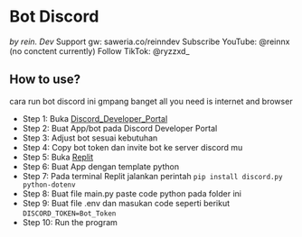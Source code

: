 # Bot Discord 
_by rein. Dev_
Support gw: saweria.co/reinndev
Subscribe YouTube: @reinnx (no conctent currently)
Follow TikTok: @ryzzxd_

## How to use?
cara run bot discord ini gmpang banget all you need is internet and browser
* Step 1: Buka [Discord_Developer_Portal](https://r.search.yahoo.com/_ylt=AwrKDqT8fM1nHgIAANPLQwx.;_ylu=Y29sbwNzZzMEcG9zAzEEdnRpZAMEc2VjA3Ny/RV=2/RE=1742729725/RO=10/RU=https%3a%2f%2fdiscord.com%2fdevelopers/RK=2/RS=TIJWgOcWrTyPT9nwKTA8m3pNLnA- "Discord Developer Portal")
* Step 2: Buat App/bot pada Discord Developer Portal
* Step 3: Adjust bot sesuai kebutuhan
* Step 4: Copy bot token dan invite bot ke server discord mu
* Step 5: Buka [Replit](https://replit.com/~ "Replit")
* Step 6: Buat App dengan template python
* Step 7: Pada terminal Replit jalankan perintah `pip install discord.py python-dotenv`
* Step 8: Buat file main.py paste code python pada folder ini
* Step 9: Buat file .env dan masukan code seperti berikut `DISCORD_TOKEN=Bot_Token`
* Step 10: Run the program
